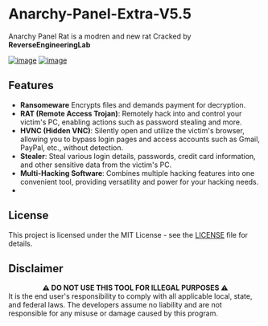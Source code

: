 # Anarchy-Panel-Extra-V5.5
Anarchy Panel Rat is a modren and new rat Cracked by **ReverseEngineeringLab**

<a href="https://ibb.co/MVfXYwq"><img src="https://i.ibb.co/FwXPSZG/image.png" alt="image" border="0"></a> 
<a href="https://ibb.co/M1GKs8J"><img src="https://i.ibb.co/gWPQ3vc/image.png" alt="image" border="0"></a>
## Features
- **Ransomeware** Encrypts files and demands payment for decryption.
- **RAT (Remote Access Trojan)**: Remotely hack into and control your victim's PC, enabling actions such as password stealing and more.
- **HVNC (Hidden VNC)**: Silently open and utilize the victim's browser, allowing you to bypass login pages and access accounts such as Gmail, PayPal, etc., without detection.
- **Stealer**: Steal various login details, passwords, credit card information, and other sensitive data from the victim's PC.
- **Multi-Hacking Software**: Combines multiple hacking features into one convenient tool, providing versatility and power for your hacking needs.
- 
**License**
----
This project is licensed under the MIT License - see the [LICENSE](LICENSE) file for details.

**Disclaimer**
----
<div align="center"><strong>⚠️ DO NOT USE THIS TOOL FOR ILLEGAL PURPOSES ⚠️</strong></div>
It is the end user's responsibility to comply with all applicable local, state, and federal laws. The developers assume no liability and are not responsible for any misuse or damage caused by this program.
